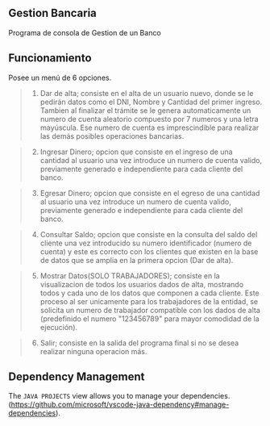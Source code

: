 ## Gestion Bancaria

Programa de consola de Gestion de un Banco

## Funcionamiento

Posee un menú de 6 opciones.
> 1.  Dar de alta; consiste en el alta de un usuario nuevo, donde se le pedirán datos como el DNI, Nombre y Cantidad del primer ingreso. Tambien al finalizar el trámite
se le genera automaticamente un numero de cuenta aleatorio compuesto por 7 numeros y una letra mayúscula. Ese numero de cuenta es imprescindible para realizar las demás posibles operaciones bancarias.

> 2.  Ingresar Dinero; opcion que consiste en el ingreso de una cantidad al usuario una vez introduce un numero de cuenta valido, previamente generado e independiente para cada cliente del banco.

> 3.  Egresar Dinero; opcion que consiste en el egreso de una cantidad al usuario una vez introduce un numero de cuenta valido, previamente generado e independiente para cada cliente del banco.

> 4.  Consultar Saldo; opcion que consiste en la consulta del saldo del cliente una vez introducido su numero identificador (numero de cuenta) y este es correcto con los clientes que existen en la base de datos que se amplia en la primera opcion (Dar de alta).

> 5.  Mostrar Datos(SOLO TRABAJADORES); consiste en la visualizacion de todos los usuarios dados de alta, mostrando todos y cada uno de los datos que componen a cada cliente. Este proceso al ser unicamente para los trabajadores de la entidad, se solicita un numero de trabajador compatible con los dados de alta (predefinido el numero "123456789" para mayor comodidad de la ejecución).

> 6.  Salir; consiste en la salida del programa final si no se desea realizar ninguna operacion más.

## Dependency Management

The `JAVA PROJECTS` view allows you to manage your dependencies.(https://github.com/microsoft/vscode-java-dependency#manage-dependencies).
